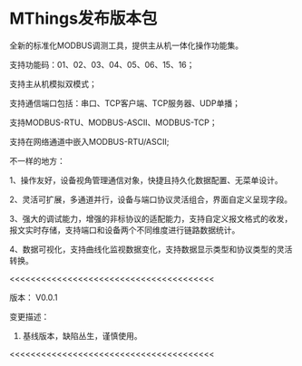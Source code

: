 # MThings发布版本包

全新的标准化MODBUS调测工具，提供主从机一体化操作功能集。

支持功能码：01、02、03、04、05、06、15、16；

支持主从机模拟双模式；

支持通信端口包括：串口、TCP客户端、TCP服务器、UDP单播；

支持MODBUS-RTU、MODBUS-ASCII、MODBUS-TCP；

支持在网络通道中嵌入MODBUS-RTU/ASCII;

不一样的地方：

1、操作友好，设备视角管理通信对象，快捷且持久化数据配置、无菜单设计。

2、灵活可扩展，多通道并行，设备与端口协议灵活组合，界面自定义呈现字段。

3、强大的调试能力，增强的非标协议的适配能力，支持自定义报文格式的收发，报文实时存储，支持端口和设备两个不同维度进行链路数据统计。

4、数据可视化，支持曲线化监视数据变化，支持数据显示类型和协议类型的灵活转换。

<<<<<<<<<<<<<<<<<<<<<<<<<<<<<<<<<<<<<<<

版本：   V0.0.1

变更描述：

1. 基线版本，缺陷丛生，谨慎使用。

<<<<<<<<<<<<<<<<<<<<<<<<<<<<<<<<<<<<<<<

